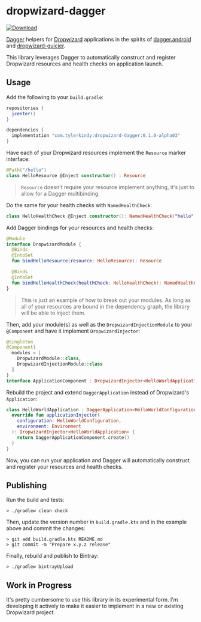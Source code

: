 # dropwizard-dagger

[ ![Download](https://api.bintray.com/packages/tkindy/maven/dropwizard-dagger/images/download.svg) ](https://bintray.com/tkindy/maven/dropwizard-dagger/_latestVersion)

[Dagger](https://github.com/google/dagger) helpers for [Dropwizard](https://github.com/dropwizard/dropwizard) applications in the spirits of [dagger.android](https://google.github.io/dagger/api/latest/dagger/android/package-summary.html) and [dropwizard-guicier](https://github.com/HubSpot/dropwizard-guicier).

This library leverages Dagger to automatically construct and register Dropwizard resources and health checks on application launch.

## Usage

Add the following to your `build.gradle`:

```groovy
repositories {
  jcenter()
}

dependencies {
  implementation "com.tylerkindy:dropwizard-dagger:0.1.0-alpha03"
}
```

Have each of your Dropwizard resources implement the `Resource` marker interface:

```kotlin
@Path("/hello")
class HelloResource @Inject constructor() : Resource
```

> `Resource` doesn't require your resource implement anything, it's just to allow for a Dagger multibinding.

Do the same for your health checks with `NamedHealthCheck`:

```kotlin
class HelloHealthCheck @Inject constructor(): NamedHealthCheck("hello")
```

Add Dagger bindings for your resources and health checks:

```kotlin
@Module
interface DropwizardModule {
  @Binds
  @IntoSet
  fun bindHelloResource(resource: HelloResource): Resource

  @Binds
  @IntoSet
  fun bindHelloHealthCheck(healthCheck: HelloHealthCheck): NamedHealthCheck
}
```

> This is just an example of how to break out your modules. As long as all of your resources are bound in the dependency graph, the library will be able to inject them.

Then, add your module(s) as well as the `DropwizardInjectionModule` to your `@Component` and have it implement `DropwizardInjector`:

```kotlin
@Singleton
@Component(
  modules = [
    DropwizardModule::class,
    DropwizardInjectionModule::class
  ]
)
interface ApplicationComponent : DropwizardInjector<HelloWorldApplication>
```

Rebuild the project and extend `DaggerApplication` instead of Dropwizard's `Application`:

```kotlin
class HelloWorldApplication : DaggerApplication<HelloWorldConfiguration>() {
  override fun applicationInjector(
    configuration: HelloWorldConfiguration,
    environment: Environment
  ): DropwizardInjector<HelloWorldApplication> {
    return DaggerApplicationComponent.create()
  }
}
```

Now, you can run your application and Dagger will automatically construct and register your resources and health checks.

## Publishing

Run the build and tests:

```
> ./gradlew clean check
```

Then, update the version number in `build.gradle.kts` and in the example above and commit the changes:

```
> git add build.gradle.kts README.md
> git commit -m "Prepare x.y.z release"
```

Finally, rebuild and publish to Bintray:

```
> ./gradlew bintrayUpload
```

## Work in Progress

It's pretty cumbersome to use this library in its experimental form. I'm developing it actively to make it easier to implement in a new or existing Dropwizard project.

